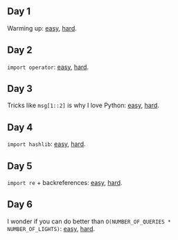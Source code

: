 Day 1
-----
Warming up: [easy](https://github.com/dfyz/adventofcode/blob/master/1/sln.py), [hard](https://github.com/dfyz/adventofcode/blob/master/1/sln_hard.py).

Day 2
-----
`import operator`: [easy](https://github.com/dfyz/adventofcode/blob/master/2/sln.py), [hard](https://github.com/dfyz/adventofcode/blob/master/2/sln_hard.py).

Day 3
-----
Tricks like `msg[1::2]` is why I love Python: [easy](https://github.com/dfyz/adventofcode/blob/master/3/sln.py), [hard](https://github.com/dfyz/adventofcode/blob/master/3/sln_hard.py).

Day 4
-----
`import hashlib`: [easy](https://github.com/dfyz/adventofcode/blob/master/4/sln.py), [hard](https://github.com/dfyz/adventofcode/blob/master/4/sln_hard.py).

Day 5
-----
`import re` + backreferences: [easy](https://github.com/dfyz/adventofcode/blob/master/5/sln.py), [hard](https://github.com/dfyz/adventofcode/blob/master/5/sln_hard.py).

Day 6
-----
I wonder if you can do better than `O(NUMBER_OF_QUERIES * NUMBER_OF_LIGHTS)`: [easy](https://github.com/dfyz/adventofcode/blob/master/6/sln.py), [hard](https://github.com/dfyz/adventofcode/blob/master/6/sln_hard.py).

